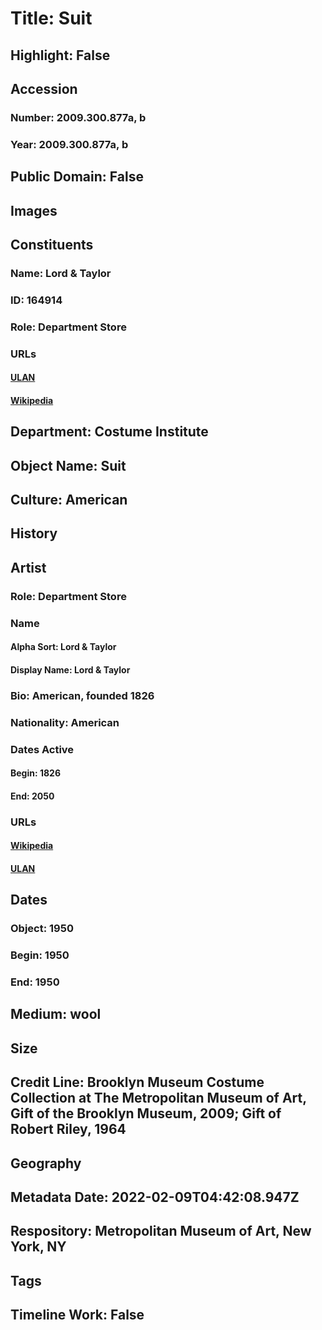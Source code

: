 # Title: Suit
## Highlight: False
## Accession
### Number: 2009.300.877a, b
### Year: 2009.300.877a, b
## Public Domain: False
## Images
## Constituents
### Name: Lord &amp; Taylor
### ID: 164914
### Role: Department Store
### URLs
#### [ULAN](http://vocab.getty.edu/page/ulan/500524433)
#### [Wikipedia](https://www.wikidata.org/wiki/Q2749082)
## Department: Costume Institute
## Object Name: Suit
## Culture: American
## History
## Artist
### Role: Department Store
### Name
#### Alpha Sort: Lord & Taylor
#### Display Name: Lord & Taylor
### Bio: American, founded 1826
### Nationality: American
### Dates Active
#### Begin: 1826
#### End: 2050
### URLs
#### [Wikipedia](https://www.wikidata.org/wiki/Q2749082)
#### [ULAN](http://vocab.getty.edu/page/ulan/500524433)
## Dates
### Object: 1950
### Begin: 1950
### End: 1950
## Medium: wool
## Size
## Credit Line: Brooklyn Museum Costume Collection at The Metropolitan Museum of Art, Gift of the Brooklyn Museum, 2009; Gift of Robert Riley, 1964
## Geography
## Metadata Date: 2022-02-09T04:42:08.947Z
## Respository: Metropolitan Museum of Art, New York, NY
## Tags
## Timeline Work: False
